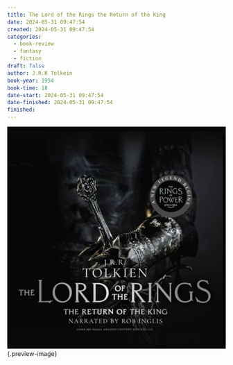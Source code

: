 ```yaml
---
title: The Lord of the Rings the Return of the King
date: 2024-05-31 09:47:54
created: 2024-05-31 09:47:54
categories:
  - book-review
  - fantasy
  - fiction
draft: false
author: J.R.R Tolkein
book-year: 1954
book-time: 18
date-start: 2024-05-31 09:47:54
date-finished: 2024-05-31 09:47:54
finished:
---
```






![The Lord of the Rings The Return of the King](../img/book-the-lord-of-the-rings-the-return-of-the-king.jpeg){.preview-image}